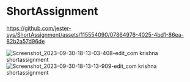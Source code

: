 # ShortAssignment

https://github.com/jester-sys/ShortAssignment/assets/115554090/07864976-4025-4bd1-86ea-82b2a57d96de

![Screenshot_2023-09-30-18-13-03-408-edit_com krishna shortassignment](https://github.com/jester-sys/ShortAssignment/assets/115554090/0b3f2bc2-1033-4f83-a3f0-7c0a7b3ce041)
![Screenshot_2023-09-30-18-13-13-909-edit_com krishna shortassignment](https://github.com/jester-sys/ShortAssignment/assets/115554090/377fc155-32e2-42fb-941f-5c91f0c8a86a)

